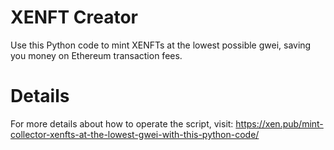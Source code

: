 # XENFT Creator
Use this Python code to mint XENFTs at the lowest possible gwei, saving you money on Ethereum transaction fees.

# Details
For more details about how to operate the script, visit: https://xen.pub/mint-collector-xenfts-at-the-lowest-gwei-with-this-python-code/
